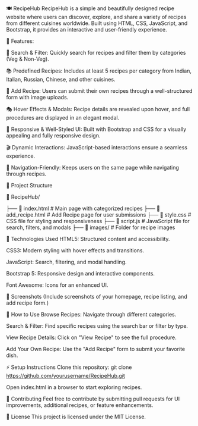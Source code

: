 🍽️ RecipeHub
RecipeHub is a simple and beautifully designed recipe website where users can discover, explore, and share a variety of recipes from different cuisines worldwide. Built using HTML, CSS, JavaScript, and Bootstrap, it provides an interactive and user-friendly experience.

🌟 Features:

🔎 Search & Filter: Quickly search for recipes and filter them by categories (Veg & Non-Veg).

📚 Predefined Recipes: Includes at least 5 recipes per category from Indian, Italian, Russian, Chinese, and other cuisines.

📝 Add Recipe: Users can submit their own recipes through a well-structured form with image uploads.

🎭 Hover Effects & Modals: Recipe details are revealed upon hover, and full procedures are displayed in an elegant modal.

🎨 Responsive & Well-Styled UI: Built with Bootstrap and CSS for a visually appealing and fully responsive design.

🎬 Dynamic Interactions: JavaScript-based interactions ensure a seamless experience.

🔗 Navigation-Friendly: Keeps users on the same page while navigating through recipes.

📂 Project Structure

📁 RecipeHub/

├── 📄 index.html         # Main page with categorized recipes
├── 📄 add_recipe.html    # Add Recipe page for user submissions
├── 📄 style.css         # CSS file for styling and responsiveness
├── 📄 script.js         # JavaScript file for search, filters, and modals
├── 📁 images/           # Folder for recipe images


🚀 Technologies Used
HTML5: Structured content and accessibility.

CSS3: Modern styling with hover effects and transitions.

JavaScript: Search, filtering, and modal handling.

Bootstrap 5: Responsive design and interactive components.

Font Awesome: Icons for an enhanced UI.

📸 Screenshots
(Include screenshots of your homepage, recipe listing, and add recipe form.)

🎯 How to Use
Browse Recipes: Navigate through different categories.

Search & Filter: Find specific recipes using the search bar or filter by type.

View Recipe Details: Click on "View Recipe" to see the full procedure.

Add Your Own Recipe: Use the "Add Recipe" form to submit your favorite dish.

⚡ Setup Instructions
Clone this repository:
git clone https://github.com/yourusername/RecipeHub.git

Open index.html in a browser to start exploring recipes.

🤝 Contributing
Feel free to contribute by submitting pull requests for UI improvements, additional recipes, or feature enhancements.

📜 License
This project is licensed under the MIT License.

